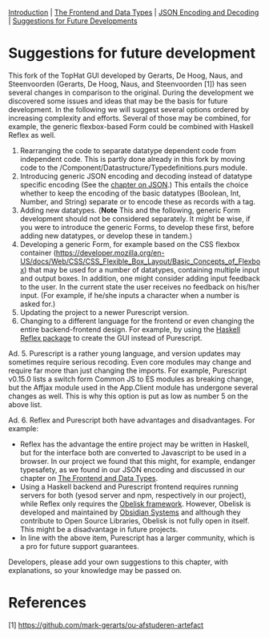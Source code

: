 [Introduction](./Introduction.md) |  [The Frontend and Data Types](./Datatypes.md)  |  [JSON Encoding and Decoding](./JsonEncoding.md)  |  [Suggestions for Future Developments](./FutureDevelopments.md)

# Suggestions for future development
This fork of the TopHat GUI developed by Gerarts, De Hoog, Naus, and Steenvoorden (Gerarts, De Hoog, Naus, and Steenvoorden [1]) has seen several changes in comparison to the original. During the development we discovered some issues and ideas that may be the basis for future development. In the following we will suggest several options ordered by increasing complexity and efforts. Several of those may be combined, for example, the generic flexbox-based Form could be combined with Haskell Reflex as well.
1. Rearranging the code to separate datatype dependent code from independent code. This is partly done already in this fork by moving code to the /Component/Datastructure/Typedefinitions.purs module.
2. Introducing generic JSON encoding and decoding instead of datatype specific encoding (See the [chapter on JSON](./JsonEncoding.md).) This entails the choice whether to keep the encoding of the basic datatypes (Boolean, Int, Number, and String) separate or to encode these as records with a tag.
3. Adding new datatypes. (**Note** This and the following, generic Form development should not be considered separately. It might be wise, if you were to introduce the generic Forms, to develop these first, before adding new datatypes, or develop these in tandem.)
4. Developing a generic Form, for example based on the CSS flexbox container (https://developer.mozilla.org/en-US/docs/Web/CSS/CSS_Flexible_Box_Layout/Basic_Concepts_of_Flexbox) that may be used for a number of datatypes, containing multiple input and output boxes. In addition, one might consider adding input feedback to the user. In the current state the user receives no feedback on his/her input. (For example, if he/she inputs a character when a number is asked for.)
5. Updating the project to a newer Purescript version.
6. Changing to a different language for the frontend or even changing the entire backend-frontend design. For example, by using the [Haskell Reflex package](https://hackage.haskell.org/package/reflex) to create the GUI instead of Purescript.

Ad. 5.  Purescript is a rather young language, and version updates may sometimes require serious recoding. Even core modules may change and require far more than just changing the imports. For example, Purescript v0.15.0 lists a switch form Common JS to ES modules as breaking change, but the Affjax module used in the App.Client module has undergone several changes as well. This is why this option is put as low as number 5 on the above list.

Ad. 6. Reflex and Purescript both have advantages and disadvantages.
For example:
- Reflex has the advantage the entire project may be written in Haskell, but for the interface both are converted to Javascript to be used in a browser. In our project we found that this might, for example, endanger typesafety, as we found in our JSON encoding and discussed in our chapter on [The Frontend and Data Types](./Datatypes.md).
- Using a Haskell backend and Purescript frontend requires running servers for both (yesod server and npm, respectively in our project), while Reflex only requires the [Obelisk framework](https://github.com/obsidiansystems/obelisk/#installing-obelisk). However, Obelisk is developed and maintained by [Obsidian Systems](https://obsidian.systems/) and although they contribute to Open Source Libraries, Obelisk is not fully open in itself. This might be a disadvantage in future projects.
- In line with the above item, Purescript has a larger community, which is a pro for future support guarantees.




Developers, please add your own suggestions to this chapter, with explanations, so your knowledge may be passed on.



# References

[1] https://github.com/mark-gerarts/ou-afstuderen-artefact